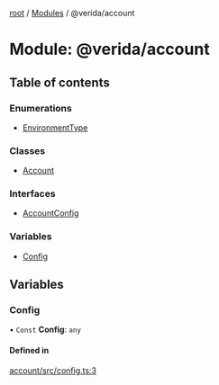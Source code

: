 [root](../README.md) / [Modules](../modules.md) / @verida/account

# Module: @verida/account

## Table of contents

### Enumerations

- [EnvironmentType](../enums/verida_account.EnvironmentType.md)

### Classes

- [Account](../classes/verida_account.Account.md)

### Interfaces

- [AccountConfig](../interfaces/verida_account.AccountConfig.md)

### Variables

- [Config](verida_account.md#config)

## Variables

### Config

• `Const` **Config**: `any`

#### Defined in

[account/src/config.ts:3](https://github.com/verida/verida-js/blob/039856c/packages/account/src/config.ts#L3)
